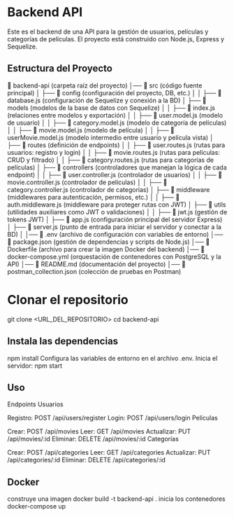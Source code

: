 # Backend API

Este es el backend de una API para la gestión de usuarios, películas y categorías de películas. El proyecto está construido con Node.js, Express y Sequelize.

## Estructura del Proyecto


📂 backend-api (carpeta raíz del proyecto)
│── 📂 src (código fuente principal)
│ ├── 📂 config (configuración del proyecto, DB, etc.)
│ │ ├── 📝 database.js (configuración de Sequelize y conexión a la BD)
│ ├── 📂 models (modelos de la base de datos con Sequelize)
│ │ ├── 📝 index.js (relaciones entre modelos y exportación)
│ │ ├── 📝 user.model.js (modelo de usuario)
│ │ ├── 📝 category.model.js (modelo de categoría de películas)
│ │ ├── 📝 movie.model.js (modelo de película)
│ │ ├── 📝 userMovie.model.js (modelo intermedio entre usuario y película vista)
│ ├── 📂 routes (definición de endpoints)
│ │ ├── 📝 user.routes.js (rutas para usuarios: registro y login)
│ │ ├── 📝 movie.routes.js (rutas para películas: CRUD y filtrado)
│ │ ├── 📝 category.routes.js (rutas para categorías de películas)
│ ├── 📂 controllers (controladores que manejan la lógica de cada endpoint)
│ │ ├── 📝 user.controller.js (controlador de usuarios)
│ │ ├── 📝 movie.controller.js (controlador de películas)
│ │ ├── 📝 category.controller.js (controlador de categorías)
│ ├── 📂 middleware (middlewares para autenticación, permisos, etc.)
│ │ ├── 📝 auth.middleware.js (middleware para proteger rutas con JWT)
│ ├── 📂 utils (utilidades auxiliares como JWT o validaciones)
│ │ ├── 📝 jwt.js (gestión de tokens JWT)
│ ├── 📝 app.js (configuración principal del servidor Express)
│ ├── 📝 server.js (punto de entrada para iniciar el servidor y conectar a la BD)
│
│── 📝 .env (archivo de configuración con variables de entorno)
│── 📝 package.json (gestión de dependencias y scripts de Node.js)
│── 📝 Dockerfile (archivo para crear la imagen Docker del backend)
│── 📝 docker-compose.yml (orquestación de contenedores con PostgreSQL y la API)
│── 📝 README.md (documentación del proyecto)
│── 📝 postman_collection.json (colección de pruebas en Postman)


# Clonar el repositorio
git clone <URL_DEL_REPOSITORIO>
cd backend-api

## Instala las dependencias
npm install
Configura las variables de entorno en el archivo .env.
Inicia el servidor:
npm start

## Uso
Endpoints
Usuarios

Registro: POST /api/users/register
Login: POST /api/users/login
Películas

Crear: POST /api/movies
Leer: GET /api/movies
Actualizar: PUT /api/movies/:id
Eliminar: DELETE /api/movies/:id
Categorías

Crear: POST /api/categories
Leer: GET /api/categories
Actualizar: PUT /api/categories/:id
Eliminar: DELETE /api/categories/:id

## Docker

construye una imagen
docker build -t backend-api .
inicia los contenedores
docker-compose up


